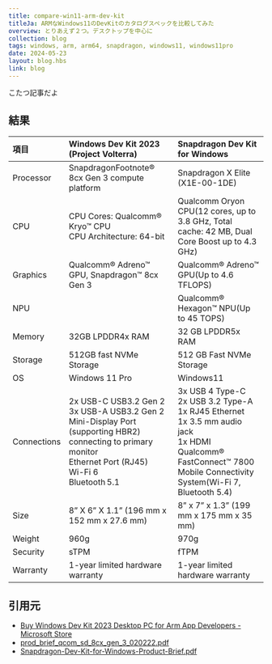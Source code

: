 ```yaml
---
title: compare-win11-arm-dev-kit
titleJa: ARMなWindows11のDevKitのカタログスペックを比較してみた
overview: とりあえず２つ。デスクトップを中心に
collection: blog
tags: windows, arm, arm64, snapdragon, windows11, windows11pro
date: 2024-05-23
layout: blog.hbs
link: blog
---
```


こたつ記事だよ

## 結果

|項目|Windows Dev Kit 2023 (Project Volterra)|Snapdragon Dev Kit for Windows|
|:----|:----|:----|
|Processor|SnapdragonFootnote® 8cx Gen 3 compute platform|Snapdragon X Elite (X1E-00-1DE)|
|CPU|CPU Cores: Qualcomm® Kryo™ CPU<br>CPU Architecture: 64-bit|Qualcomm Oryon CPU(12 cores, up to 3.8 GHz, Total cache: 42 MB, Dual Core Boost up to 4.3 GHz)|
|Graphics|Qualcomm® Adreno™ GPU, Snapdragon™ 8cx Gen 3|Qualcomm® Adreno™ GPU(Up to 4.6 TFLOPS)|
|NPU| |Qualcomm® Hexagon™ NPU(Up to 45 TOPS)|
|Memory|32GB LPDDR4x RAM|32 GB LPDDR5x RAM|
|Storage|512GB fast NVMe Storage|512 GB Fast NVMe Storage|
|OS|Windows 11 Pro|Windows11|
|Connections|2x USB-C USB3.2 Gen 2 <br>3x USB-A USB3.2 Gen 2 <br>Mini-Display Port (supporting HBR2) connecting to primary monitor  <br>Ethernet Port (RJ45) <br>Wi-Fi 6 <br>Bluetooth 5.1|3x USB 4 Type-C<br>2x USB 3.2 Type-A<br>1x RJ45 Ethernet<br>1x 3.5 mm audio jack<br>1x HDMI<br>Qualcomm® FastConnect™ 7800 Mobile Connectivity System(Wi-Fi 7, Bluetooth 5.4)|
|Size|8” X 6” X 1.1” (196 mm x 152 mm x 27.6 mm)|8” x 7” x 1.3” (199 mm x 175 mm x 35 mm)|
|Weight|960g|970g|
|Security|sTPM|fTPM|
|Warranty|1-year limited hardware warranty|1-year limited hardware warranty|


## 引用元
- [Buy Windows Dev Kit 2023 Desktop PC for Arm App Developers - Microsoft Store](https://www.microsoft.com/en-us/d/windows-dev-kit-2023/94K0P67W7581?activetab=pivot:techspecstab)
- [prod_brief_qcom_sd_8cx_gen_3_020222.pdf](https://www.qualcomm.com/content/dam/qcomm-martech/dm-assets/documents/prod_brief_qcom_sd_8cx_gen_3_020222.pdf)
- [Snapdragon-Dev-Kit-for-Windows-Product-Brief.pdf](https://www.qualcomm.com/content/dam/qcomm-martech/dm-assets/documents/Snapdragon-Dev-Kit-for-Windows-Product-Brief.pdf)
